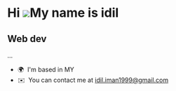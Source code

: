 Hi ![](https://user-images.githubusercontent.com/18350557/176309783-0785949b-9127-417c-8b55-ab5a4333674e.gif)My name is idil
============================================================================================================================

Web dev
-------

...

* 🌍  I'm based in MY
* ✉️  You can contact me at [idil.iman1999@gmail.com](mailto:idil@gmail.com)

